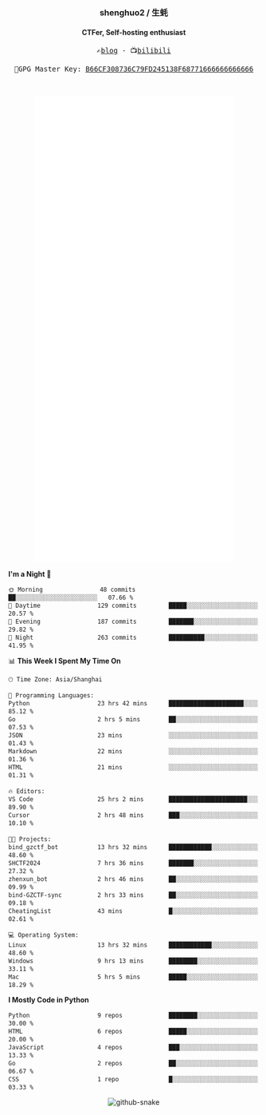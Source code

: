 <h3 align="center"> shenghuo2 / 生蚝 </h3>
<h4 align="center" >CTFer, Self-hosting enthusiast</h3>


<p align="center">
  <samp>
    ✍️<a href="https://blog.shenghuo2.top/">blog</a> -
    📺<a href="https://space.bilibili.com/85894935">bilibili</a>
  </samp>
</p>
<p align="center">
  <samp>
     🔐GPG Master Key: <a align="center" href="https://github.com/shenghuo2.gpg">B66CF308736C79FD245138F68771666666666666</a>
  </samp>
</p>
<br>
<p align="center">
  <a href="https://github.com/shenghuo2">
    <img width="400" align="top" src="https://github.com/shenghuo2/shenghuo2/blob/main/metrics.left.svg" />
  </a>
  <a href="https://github.com/shenghuo2">
    <img width="400" align="top" src="https://github.com/shenghuo2/shenghuo2/blob/main/metrics.right.svg" />
  </a>
</p>


<!--START_SECTION:waka-->
**I'm a Night 🦉** 

```text
🌞 Morning                48 commits          ██░░░░░░░░░░░░░░░░░░░░░░░   07.66 % 
🌆 Daytime                129 commits         █████░░░░░░░░░░░░░░░░░░░░   20.57 % 
🌃 Evening                187 commits         ███████░░░░░░░░░░░░░░░░░░   29.82 % 
🌙 Night                  263 commits         ██████████░░░░░░░░░░░░░░░   41.95 % 
```


📊 **This Week I Spent My Time On** 

```text
🕑︎ Time Zone: Asia/Shanghai

💬 Programming Languages: 
Python                   23 hrs 42 mins      █████████████████████░░░░   85.12 % 
Go                       2 hrs 5 mins        ██░░░░░░░░░░░░░░░░░░░░░░░   07.53 % 
JSON                     23 mins             ░░░░░░░░░░░░░░░░░░░░░░░░░   01.43 % 
Markdown                 22 mins             ░░░░░░░░░░░░░░░░░░░░░░░░░   01.36 % 
HTML                     21 mins             ░░░░░░░░░░░░░░░░░░░░░░░░░   01.31 % 

🔥 Editors: 
VS Code                  25 hrs 2 mins       ██████████████████████░░░   89.90 % 
Cursor                   2 hrs 48 mins       ███░░░░░░░░░░░░░░░░░░░░░░   10.10 % 

🐱‍💻 Projects: 
bind_gzctf_bot           13 hrs 32 mins      ████████████░░░░░░░░░░░░░   48.60 % 
SHCTF2024                7 hrs 36 mins       ███████░░░░░░░░░░░░░░░░░░   27.32 % 
zhenxun_bot              2 hrs 46 mins       ██░░░░░░░░░░░░░░░░░░░░░░░   09.99 % 
bind-GZCTF-sync          2 hrs 33 mins       ██░░░░░░░░░░░░░░░░░░░░░░░   09.18 % 
CheatingList             43 mins             █░░░░░░░░░░░░░░░░░░░░░░░░   02.61 % 

💻 Operating System: 
Linux                    13 hrs 32 mins      ████████████░░░░░░░░░░░░░   48.60 % 
Windows                  9 hrs 13 mins       ████████░░░░░░░░░░░░░░░░░   33.11 % 
Mac                      5 hrs 5 mins        █████░░░░░░░░░░░░░░░░░░░░   18.29 % 
```

**I Mostly Code in Python** 

```text
Python                   9 repos             ████████░░░░░░░░░░░░░░░░░   30.00 % 
HTML                     6 repos             █████░░░░░░░░░░░░░░░░░░░░   20.00 % 
JavaScript               4 repos             ███░░░░░░░░░░░░░░░░░░░░░░   13.33 % 
Go                       2 repos             ██░░░░░░░░░░░░░░░░░░░░░░░   06.67 % 
CSS                      1 repo              █░░░░░░░░░░░░░░░░░░░░░░░░   03.33 % 
```




<!--END_SECTION:waka-->


<div align="center">
  <picture>
    <source media="(prefers-color-scheme: dark)" srcset="https://gist.githubusercontent.com/shenghuo2/bfce20b14ab0484cef03bae6e60e0b3a/raw/github-snake-dark.svg" />
    <source media="(prefers-color-scheme: light)" srcset="https://gist.githubusercontent.com/shenghuo2/bfce20b14ab0484cef03bae6e60e0b3a/raw/github-snake.svg" />
    <img alt="github-snake" src="https://gist.githubusercontent.com/shenghuo2/bfce20b14ab0484cef03bae6e60e0b3a/raw/github-snake.svg" />
  </picture>
</div>

<!--
**shenghuo2/shenghuo2** is a ✨ _special_ ✨ repository because its `README.md` (this file) appears on your GitHub profile.

Here are some ideas to get you started:

- 🔭 I’m currently working on ...
- 🌱 I’m currently learning ...
- 👯 I’m looking to collaborate on ...
- 🤔 I’m looking for help with ...
- 💬 Ask me about ...
- 📫 How to reach me: ...
- 😄 Pronouns: ...
- ⚡ Fun fact: ...
-->
